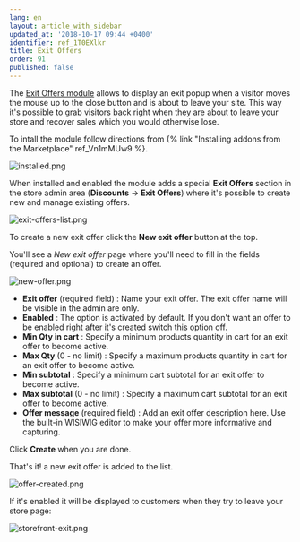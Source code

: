 ```yaml
---
lang: en
layout: article_with_sidebar
updated_at: '2018-10-17 09:44 +0400'
identifier: ref_1T0EXlkr
title: Exit Offers
order: 91
published: false
---
```

The [Exit Offers module](https://market.x-cart.com/addons/exit-offers.html "Exit Offers") allows to display an exit popup when a visitor moves the mouse up to the close button and is about to leave your site. This way it's possible to grab visitors back right when they are about to leave your store and recover sales which you would otherwise lose.

To intall the module follow directions from {% link "Installing addons from the Marketplace" ref_Vn1mMUw9 %}.

![installed.png]({{site.baseurl}}/attachments/ref_1T0EXlkr/installed.png)

When installed and enabled the module adds a special **Exit Offers** section in the store admin area (**Discounts** -> **Exit Offers**) where it's possible to create new and manage existing offers. 

![exit-offers-list.png]({{site.baseurl}}/attachments/ref_1T0EXlkr/exit-offers-list.png)

To create a new exit offer click the **New exit offer** button at the top. 

You'll see a _New exit offer_ page where you'll need to fill in the fields (required and optional) to create an offer.

![new-offer.png]({{site.baseurl}}/attachments/ref_1T0EXlkr/new-offer.png)

* **Exit offer** (required field) : Name your exit offer. The exit offer name will be visible in the admin are only.
* **Enabled** : The option is activated by default. If you don't want an offer to be enabled right after it's created switch this option off. 
* **Min Qty in cart** : Specify a minimum products quantity in cart for an exit offer to become active.
* **Max Qty** (0 - no limit) : Specify a maximum products quantity in cart for an exit offer to become active.
* **Min subtotal** : Specify a minimum cart subtotal for an exit offer to become active.
* **Max subtotal** (0 - no limit) : Specify a maximum cart subtotal for an exit offer to become active.
* **Offer message** (required field) : Add an exit offer description here. Use the built-in WISIWIG editor to make your offer more informative and capturing.

Click **Create** when you are done.

That's it! a new exit offer is added to the list.

![offer-created.png]({{site.baseurl}}/attachments/ref_1T0EXlkr/offer-created.png)

If it's enabled it will be displayed to customers when they try to leave your store page:

![storefront-exit.png]({{site.baseurl}}/attachments/ref_1T0EXlkr/storefront-exit.png)